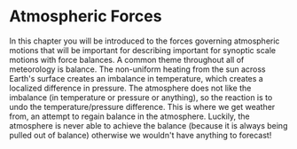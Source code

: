 # Atmospheric Forces

In this chapter you will be introduced to the forces
governing atmospheric motions that will be important for describing 
important for synoptic scale motions with force balances. A common theme
throughout all of meteorology is balance. The non-uniform heating from
the sun across Earth's surface creates an imbalance in temperature,
which creates a localized difference in pressure. The atmosphere does
not like the imbalance (in temperature or pressure or anything), so the
reaction is to undo the temperature/pressure difference. This is where
we get weather from, an attempt to regain balance in the atmosphere.
Luckily, the atmosphere is never able to achieve the balance (because it
is always being pulled out of balance) otherwise we wouldn't have
anything to forecast!